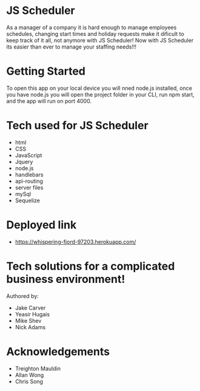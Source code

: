 # JS Scheduler

As a manager of a company it is hard enough to manage employees schedules, changing start times
and holiday requests make it dificult to keep track of it all, not anymore with JS Scheduler!
Now with JS Scheduler its easier than ever to manage your staffing needs!!!

# Getting Started
To open this app on your local device you will nned node.js installed, once you have node.js you will 
open the project folder in your CLI, run npm start, and the app will run on port 4000.

# Tech used for JS Scheduler

* html
* CSS
* JavaScript
* Jquery
* node.js
* handlebars
* api-routing
* server files
* mySql 
* Sequelize

# Deployed link
* https://whispering-fjord-97203.herokuapp.com/

# Tech solutions for a complicated business environment!
Authored by:

* Jake Carver
* Yeasir Hugais
* Mike Shev
* Nick Adams

# Acknowledgements
* Treighton Mauldin
* Allan Wong
* Chris Song

    